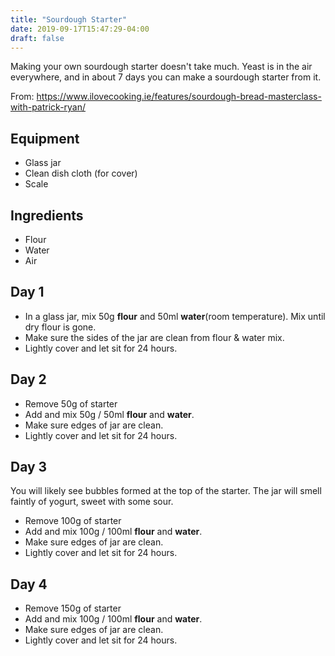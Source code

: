 ```yaml
---
title: "Sourdough Starter"
date: 2019-09-17T15:47:29-04:00
draft: false
---
```


Making your own sourdough starter doesn't take much. Yeast is in the air everywhere, and in about 7 days you can make a sourdough starter from it.

From: https://www.ilovecooking.ie/features/sourdough-bread-masterclass-with-patrick-ryan/

## Equipment

- Glass jar
- Clean dish cloth (for cover)
- Scale

## Ingredients

- Flour
- Water
- Air

## Day 1

- In a glass jar, mix 50g **flour** and 50ml **water**(room temperature). Mix until dry flour is gone.
- Make sure the sides of the jar are clean from flour & water mix.
- Lightly cover and let sit for 24 hours.

## Day 2

- Remove 50g of starter
- Add and mix 50g / 50ml **flour** and **water**.
- Make sure edges of jar are clean. 
- Lightly cover and let sit for 24 hours.

## Day 3

You will likely see bubbles formed at the top of the starter. The jar will smell faintly of yogurt, sweet with some sour.

- Remove 100g of starter
- Add and mix 100g / 100ml **flour** and **water**.
- Make sure edges of jar are clean. 
- Lightly cover and let sit for 24 hours.

## Day 4

- Remove 150g of starter
- Add and mix 100g / 100ml **flour** and **water**.
- Make sure edges of jar are clean. 
- Lightly cover and let sit for 24 hours.